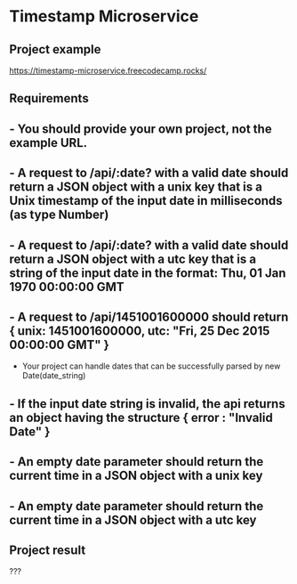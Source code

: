 # Timestamp Microservice


## Project example

https://timestamp-microservice.freecodecamp.rocks/

## Requirements

## - You should provide your own project, not the example URL.
## - A request to /api/:date? with a valid date should return a JSON object with a unix key that is a Unix timestamp of the input date in milliseconds (as type Number)
## - A request to /api/:date? with a valid date should return a JSON object with a utc key that is a string of the input date in the format: Thu, 01 Jan 1970 00:00:00 GMT
## - A request to /api/1451001600000 should return { unix: 1451001600000, utc: "Fri, 25 Dec 2015 00:00:00 GMT" }
- Your project can handle dates that can be successfully parsed by new Date(date_string)
## - If the input date string is invalid, the api returns an object having the structure { error : "Invalid Date" }
## - An empty date parameter should return the current time in a JSON object with a unix key
## - An empty date parameter should return the current time in a JSON object with a utc key

## Project result

???